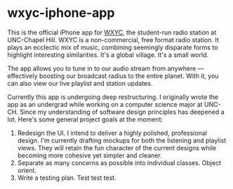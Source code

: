 wxyc-iphone-app
===============

This is the official iPhone app for [WXYC](http://wxyc.org/), the student-run radio station at UNC-Chapel Hill. WXYC is a non-commercial, free format radio station. It plays an ecclectic mix of music, combining seemingly disparate forms to highlight interesting similarities. It's a global village. It's a small world. 

The app allows you to tune in to our audio stream from anywhere — effectively boosting our broadcast radius to the entire planet. With it, you can also view our live playlist and station updates.

Currently this app is undergoing deep restructuring. I originally wrote the app as an undergrad while working on a computer science major at UNC-CH. Since my understanding of software design principles has deepened a lot. Here's some general project goals at the moment:

1. Redesign the UI. I intend to deliver a highly polished, professional design. I'm currently drafting mockups for both the listening and playlist views. They will retain the fun character of the current designs while becoming more cohesive yet simpler and cleaner.
1. Separate as many concerns as possible into individual classes. Object orient.
1. Write a testing plan. Test test test.
